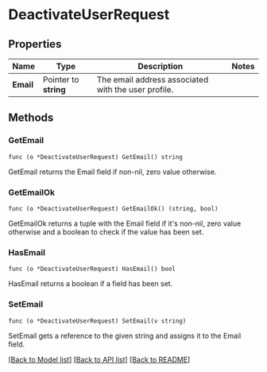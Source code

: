 # DeactivateUserRequest

## Properties

Name | Type | Description | Notes
------------ | ------------- | ------------- | -------------
**Email** | Pointer to **string** | The email address associated with the user profile. | 

## Methods

### GetEmail

`func (o *DeactivateUserRequest) GetEmail() string`

GetEmail returns the Email field if non-nil, zero value otherwise.

### GetEmailOk

`func (o *DeactivateUserRequest) GetEmailOk() (string, bool)`

GetEmailOk returns a tuple with the Email field if it's non-nil, zero value otherwise
and a boolean to check if the value has been set.

### HasEmail

`func (o *DeactivateUserRequest) HasEmail() bool`

HasEmail returns a boolean if a field has been set.

### SetEmail

`func (o *DeactivateUserRequest) SetEmail(v string)`

SetEmail gets a reference to the given string and assigns it to the Email field.


[[Back to Model list]](../README.md#documentation-for-models) [[Back to API list]](../README.md#documentation-for-api-endpoints) [[Back to README]](../README.md)


